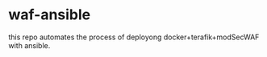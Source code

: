 # waf-ansible


this repo automates the process of deployong docker+terafik+modSecWAF with ansible.
